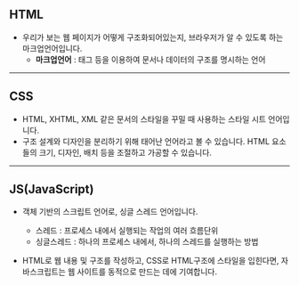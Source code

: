## HTML

- 우리가 보는 웹 페이지가 어떻게 구조화되어있는지, 브라우저가 알 수 있도록 하는 마크업언어입니다.
    - **마크업언어** : 태그 등을 이용하여 문서나 데이터의 구조를 명시하는 언어

---

## CSS

- HTML, XHTML, XML 같은 문서의 스타일을 꾸밀 때 사용하는 스타일 시트 언어입니다.
- 구조 설계와 디자인을 분리하기 위해 태어난 언어라고 볼 수 있습니다. HTML 요소들의 크기, 디자인, 배치 등을 조절하고 가공할 수 있습니다.

---

## JS(JavaScript)
- 객체 기반의 스크립트 언어로, 싱글 스레드 언어입니다.
    - 스레드 : 프로세스 내에서 실행되는 작업의 여러 흐름단위
    - 싱글스레드 : 하나의 프로세스 내에서, 하나의 스레드를 실행하는 방법

- HTML로 웹 내용 및 구조를 작성하고, CSS로 HTML구조에 스타일을 입힌다면, 자바스크립트는 웹 사이트를 동적으로 만드는 데에 기여합니다.

